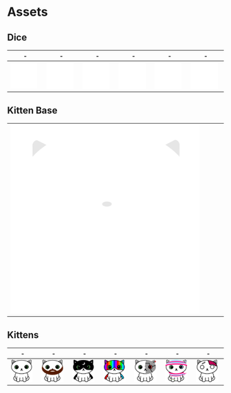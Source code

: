 # Assets

## Dice
|-|-|-|-|-|-|
|-|-|-|-|-|-|
| <img width="90%" src="dice/point.png"> | <img width="90%" src="dice/2_points.png"> | <img width="90%" src="dice/3_points.png"> | <img width="90%" src="dice/attack.png"> | <img width="90%" src="dice/health.png"> | <img width="90%" src="dice/currency.png"> |

## Kitten Base
| |
|-|
| <img width="90%" src="kittens/kitten_fill.png"> |

## Kittens
|-|-|-|-|-|-|-|
|-|-|-|-|-|-|-|
| <img width="90%" src="kittens/kitten_outline.png"> | <img width="90%" src="kittens/beard_kitten_outline.png"> | <img width="90%" src="kittens/dark_kitten_outline.png"> | <img width="90%" src="kittens/super_kitten_outline.png"> | <img width="90%" src="kittens/robo_kitten_outline.png"> | <img width="90%" src="kittens/stylish_winter_kitten_outline.png"> | <img width="90%" src="kittens/zombie_kitten_outline.png"> |
